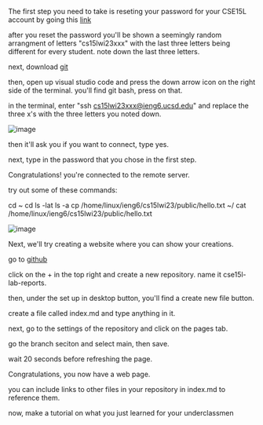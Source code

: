 The first step you need to take is reseting your password for your CSE15L account by going this [link](https://sdacs.ucsd.edu/~icc/index.php)

after you reset the password you'll be shown a seemingly random arrangment of letters "cs15lwi23xxx" with the last three letters being different for every student. 
note down the last three letters.

next, download [git](https://gitforwindows.org/)

then, open up visual studio code and press the down arrow icon on the right side of the terminal. you'll find git bash, press on that.

in the terminal, enter "ssh cs15lwi23xxx@ieng6.ucsd.edu" and replace the three x's with the three letters you noted down.

![image](https://user-images.githubusercontent.com/89693979/212206158-a1295a50-f878-401d-9e4c-6fa4f38b9bd5.png)


then it'll ask you if you want to connect, type yes.

next, type in the password that you chose in the first step.

Congratulations! you're connected to the remote server.

try out some of these commands:

cd ~
cd
ls -lat
ls -a
cp /home/linux/ieng6/cs15lwi23/public/hello.txt ~/
cat /home/linux/ieng6/cs15lwi23/public/hello.txt

![image](https://user-images.githubusercontent.com/89693979/212207499-6965f8f9-f31c-47f9-ba3c-a7dae4fc1d8d.png)


Next, we'll try creating a website where you can show your creations.

go to [github](www.github.com)

click on the + in the top right and create a new repository. name it cse15l-lab-reports.

then, under the set up in desktop button, you'll find a create new file button.

create a file called index.md and type anything in it.

next, go to the settings of the repository and click on the pages tab.

go the branch seciton and select main, then save.

wait 20 seconds before refreshing the page.

Congratulations, you now have a web page.

you can include links to other files in your repository in index.md to reference them.

now, make a tutorial on what you just learned for your underclassmen
